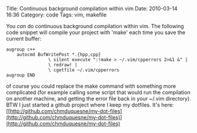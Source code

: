 Title: Continuous background compilation within vim
Date: 2010-03-14 16:36
Category: code
Tags: vim, makefile

You _can_ do continuous background compilation within vim. The
following code snippet will compile your project with 'make' each
time you save the current buffer:

    augroup c++
        autocmd BufWritePost *.{hpp,cpp}
                    \ silent execute ":!make > ~/.vim/cpperrors 2>&1 &" |
                    \ redraw! |
                    \ cgetfile ~/.vim/cpperrors
    augroup END

of course you could replace the make command with something more
complicated (for example calling some script that would run the
compilation on another machine, and getting the error file back in
your \~/.vim directory). BTW I just started a github project where
I keep my dotfiles. It's here:
[[http://github.com/chmduquesne/my-dot-files](http://github.com/chmduquesne/my-dot-files)](http://github.com/chmduquesne/my-dot-files)



